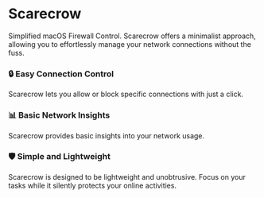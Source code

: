 # Scarecrow
Simplified macOS Firewall Control. Scarecrow offers a minimalist approach, allowing you to effortlessly manage your network connections without the fuss.

### 🔒 Easy Connection Control
Scarecrow lets you allow or block specific connections with just a click.

### 📊 Basic Network Insights
Scarecrow provides basic insights into your network usage.

### 🛡️ Simple and Lightweight
Scarecrow is designed to be lightweight and unobtrusive. Focus on your tasks while it silently protects your online activities.
